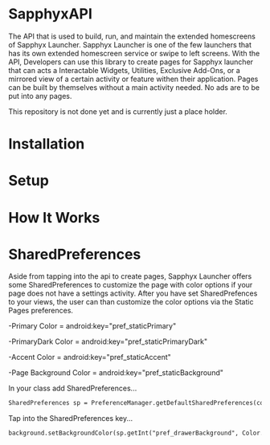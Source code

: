 # SapphyxAPI
The API that is used to build, run, and maintain the extended homescreens of Sapphyx Launcher. 
Sapphyx Launcher is one of the few launchers that has its own extended homescreen service or swipe to left screens. 
With the API, Developers can use this library to create pages for Sapphyx launcher that can acts a Interactable Widgets, Utilities, Exclusive Add-Ons, or a mirrored view of a certain activity or feature withen their application. 
Pages can be built by themselves without a main activity needed. 
No ads are to be put into any pages.

This repository is not done yet and is currently just a place holder.

# Installation
# Setup
# How It Works

# SharedPreferences
Aside from tapping into the api to create pages, Sapphyx Launcher offers some SharedPreferences to customize the page with color options if your page does not have a settings activity. After you have set SharedPrefences to your views, the user can than customize the color options via the Static Pages preferences.

-Primary Color = android:key="pref_staticPrimary"

-PrimaryDark Color = android:key="pref_staticPrimaryDark"

-Accent Color = android:key="pref_staticAccent"

-Page Background Color = android:key="pref_staticBackground"

In your class add SharedPreferences...

```xml
SharedPreferences sp = PreferenceManager.getDefaultSharedPreferences(context);
```

Tap into the SharedPreferences key...

```xml
background.setBackgroundColor(sp.getInt("pref_drawerBackground", Color.WHITE));
```


